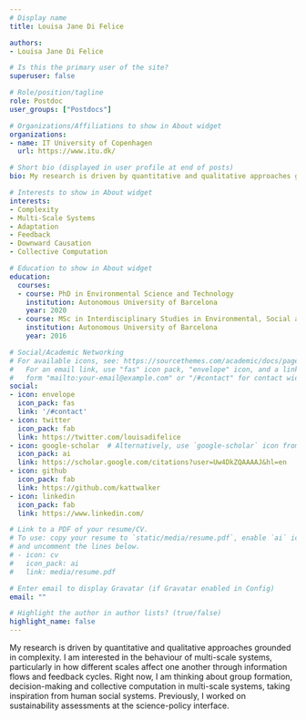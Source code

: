 ```yaml
---
# Display name
title: Louisa Jane Di Felice

authors:
- Louisa Jane Di Felice

# Is this the primary user of the site?
superuser: false

# Role/position/tagline
role: Postdoc
user_groups: ["Postdocs"]

# Organizations/Affiliations to show in About widget
organizations:
- name: IT University of Copenhagen
  url: https://www.itu.dk/

# Short bio (displayed in user profile at end of posts)
bio: My research is driven by quantitative and qualitative approaches grounded in complexity. I am interested in the behaviour of multi-scale systems, particularly in how different scales affect one another through information flows and feedback cycles. Right now, I am thinking about group formation, decision-making and collective computation in multi-scale systems, taking inspiration from human social systems. Previously, I worked on sustainability assessments at the science-policy interface. 

# Interests to show in About widget
interests:
- Complexity
- Multi-Scale Systems
- Adaptation
- Feedback
- Downward Causation
- Collective Computation

# Education to show in About widget
education:
  courses:
  - course: PhD in Environmental Science and Technology
    institution: Autonomous University of Barcelona
    year: 2020
  - course: MSc in Interdisciplinary Studies in Environmental, Social and Economic Sustainability 
    institution: Autonomous University of Barcelona
    year: 2016

# Social/Academic Networking
# For available icons, see: https://sourcethemes.com/academic/docs/page-builder/#icons
#   For an email link, use "fas" icon pack, "envelope" icon, and a link in the
#   form "mailto:your-email@example.com" or "/#contact" for contact widget.
social:
- icon: envelope
  icon_pack: fas
  link: '/#contact'
- icon: twitter
  icon_pack: fab
  link: https://twitter.com/louisadifelice
- icon: google-scholar  # Alternatively, use `google-scholar` icon from `ai` icon pack
  icon_pack: ai
  link: https://scholar.google.com/citations?user=Uw4DkZQAAAAJ&hl=en
- icon: github
  icon_pack: fab
  link: https://github.com/kattwalker
- icon: linkedin
  icon_pack: fab
  link: https://www.linkedin.com/

# Link to a PDF of your resume/CV.
# To use: copy your resume to `static/media/resume.pdf`, enable `ai` icons in `params.toml`, 
# and uncomment the lines below.
# - icon: cv
#   icon_pack: ai
#   link: media/resume.pdf

# Enter email to display Gravatar (if Gravatar enabled in Config)
email: ""

# Highlight the author in author lists? (true/false)
highlight_name: false
---
```


My research is driven by quantitative and qualitative approaches grounded in complexity. I am interested in the behaviour of multi-scale systems, particularly in how different scales affect one another through information flows and feedback cycles. Right now, I am thinking about group formation, decision-making and collective computation in multi-scale systems, taking inspiration from human social systems. Previously, I worked on sustainability assessments at the science-policy interface. 
